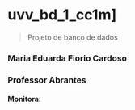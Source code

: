 # uvv_bd_1_cc1m]
>Projeto de banco de dados
### Maria Eduarda Fiorio Cardoso
### Professor Abrantes
#### Monitora:
